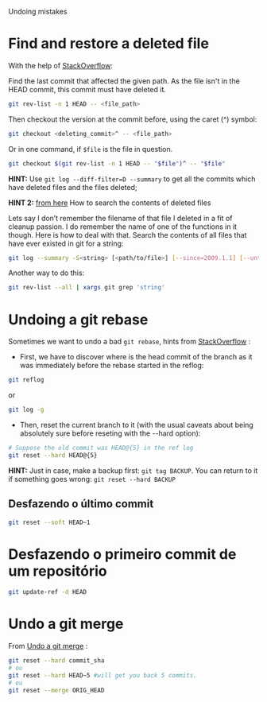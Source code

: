 Undoing mistakes

# Find and restore a deleted file

With the help of [StackOverflow](http://stackoverflow.com/questions/953481/find-and-restore-a-deleted-file-in-a-git-repo):

Find the last commit that affected the given path. As the file isn't in the HEAD commit, this commit must have deleted it.

~~~ bash
git rev-list -n 1 HEAD -- <file_path>
~~~

Then checkout the version at the commit before, using the caret (^) symbol:

~~~ bash
git checkout <deleting_commit>^ -- <file_path>
~~~

Or in one command, if `$file` is the file in question.

~~~ bash
git checkout $(git rev-list -n 1 HEAD -- "$file")^ -- "$file"
~~~

__HINT:__ Use `git log --diff-filter=D --summary` to get all the commits which have deleted files and the files deleted;

__HINT 2:__ [from here](http://blog.kablamo.org/2013/12/08/git-restore/) How to search the contents of deleted files

Lets say I don’t remember the filename of that file I deleted in a fit of cleanup passion. I do remember the name of one of the functions in it though. Here is how to deal with that. Search the contents of all files that have ever existed in git for a string:

~~~ Bash
git log --summary -S<string> [<path/to/file>] [--since=2009.1.1] [--until=2010.1.1]
~~~

Another way to do this:

~~~ Bash
git rev-list --all | xargs git grep 'string'
~~~


# Undoing a git rebase

Sometimes we want to undo a bad `git rebase`, hints from [StackOverflow](http://stackoverflow.com/questions/134882/undoing-a-git-rebase) :

* First, we have to discover where is the head commit of the branch as it was immediately before the rebase started in the reflog:

~~~ Bash
git reflog
~~~

or

~~~ Bash
git log -g
~~~

* Then, reset the current branch to it (with the usual caveats about being absolutely sure before reseting with the --hard option):

~~~ Bash
# Suppose the old commit was HEAD@{5} in the ref log
git reset --hard HEAD@{5}
~~~

__HINT:__ Just in case, make a backup first: `git tag BACKUP`. You can return to it if something goes wrong: `git reset --hard BACKUP`

## Desfazendo o último commit

~~~ Bash
git reset --soft HEAD~1
~~~

# Desfazendo o primeiro commit de um repositório

~~~ Bash
git update-ref -d HEAD
~~~

# Undo a git merge

From [Undo a git merge](http://stackoverflow.com/questions/2389361/undo-a-git-merge) :

~~~ Bash
git reset --hard commit_sha
# ou
git reset --hard HEAD~5 #will get you back 5 commits.
# ou
git reset --merge ORIG_HEAD
~~~
